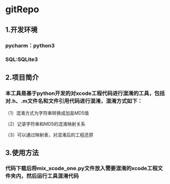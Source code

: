 # gitRepo
## 1.开发环境
###  pycharm：python3
###  SQL:SQLite3
## 2.项目简介
###  本工具是基于python开发的对xcode工程代码进行混淆的工具，包括对.h、.m文件名和文件引用代码进行混淆，混淆方式如下：
 （1）混淆方式为字符串转换成加盐MD5值
 
 （2）记录字符串和MD5的混淆映射关系
 
 （3）可以通过映射表，对混淆后的工程还原
 ## 3.使用方法
 ### 代码下载后将mix_xcode_one.py文件放入需要混淆的xcode工程文件夹内，然后运行工具混淆代码
